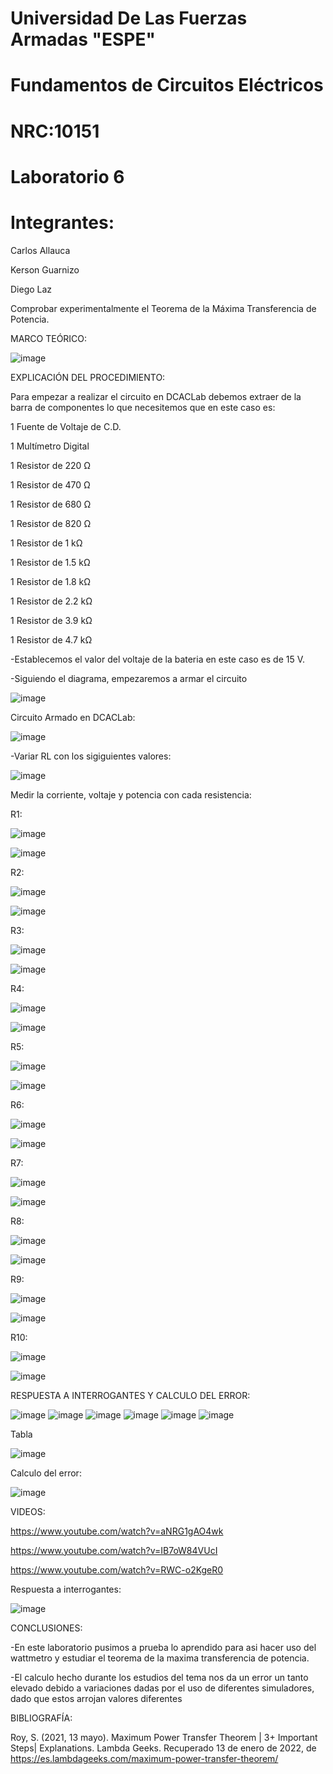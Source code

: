 # Universidad De Las Fuerzas Armadas "ESPE"

# Fundamentos de Circuitos Eléctricos 
# NRC:10151
# Laboratorio 6

 # Integrantes:
 Carlos Allauca
 
 Kerson Guarnizo
 
 Diego Laz

Comprobar experimentalmente el Teorema de la Máxima Transferencia de Potencia.

MARCO TEÓRICO:

![image](https://user-images.githubusercontent.com/93835463/149447974-43de38c2-2054-4dfe-ac53-01f5e8bada02.png)

EXPLICACIÓN DEL PROCEDIMIENTO:

Para empezar a realizar el circuito en DCACLab debemos extraer de la barra de componentes lo que necesitemos que en este caso es:

1 Fuente de Voltaje de C.D.

1 Multímetro Digital

1 Resistor de 220 Ω

1 Resistor de 470 Ω

1 Resistor de 680 Ω

1 Resistor de 820 Ω

1 Resistor de 1 kΩ

1 Resistor de 1.5 kΩ

1 Resistor de 1.8 kΩ

1 Resistor de 2.2 kΩ

1 Resistor de 3.9 kΩ

1 Resistor de 4.7 kΩ

-Establecemos el valor del voltaje de la bateria en este caso es de 15 V.

-Siguiendo el diagrama, empezaremos a armar el circuito 

![image](https://user-images.githubusercontent.com/93835463/149446564-cf1e35e9-19c1-43b5-957a-4349fc045dc5.png)

Circuito Armado en DCACLab:

![image](https://user-images.githubusercontent.com/93835463/149446653-1e287921-9f8b-4da7-8d2c-e8be10c1e6c8.png)

-Variar RL con los sigiguientes valores:

![image](https://user-images.githubusercontent.com/93835463/149446716-0c3f5e74-f5a2-4324-ad29-709b8380251a.png)

Medir la corriente, voltaje y potencia con cada resistencia:

R1:

![image](https://user-images.githubusercontent.com/93835463/149446762-8f8dd1db-bdfe-4327-8515-03f4654fda83.png)

![image](https://user-images.githubusercontent.com/93835463/149446775-4869e29c-d118-4957-a7b6-f539b386f264.png)

R2:

![image](https://user-images.githubusercontent.com/93835463/149446802-e542fcf9-ab45-4895-9b01-b35c1d3bd936.png)

![image](https://user-images.githubusercontent.com/93835463/149446788-92e0c02a-f3ce-454c-8231-6a92678b8217.png)

R3:

![image](https://user-images.githubusercontent.com/93835463/149446838-8f364665-d095-4f9d-a072-abd708f450ec.png)

![image](https://user-images.githubusercontent.com/93835463/149446849-a8063385-828b-4752-b1d2-b6d638abb46b.png)

R4:

![image](https://user-images.githubusercontent.com/93835463/149446874-e482e97c-e983-4288-8634-637b485e15cf.png)

![image](https://user-images.githubusercontent.com/93835463/149446880-f125b190-d40a-4d60-afd0-7fdb778c509b.png)

R5:

![image](https://user-images.githubusercontent.com/93835463/149446898-998c3a74-93ab-4efe-b0b9-16c6dd49ee32.png)

![image](https://user-images.githubusercontent.com/93835463/149446914-dfcfe99a-f903-4ccf-ba41-1bea6c9b7bcc.png)

R6:

![image](https://user-images.githubusercontent.com/93835463/149446937-1eac4eaa-21f1-4197-b9f1-663e7c86de19.png)

![image](https://user-images.githubusercontent.com/93835463/149446945-bfa0bcdb-7f3c-4dd7-bbab-a27837718756.png)

R7:

![image](https://user-images.githubusercontent.com/93835463/149446963-f0ba4234-7cd4-424c-ac24-183029afd6d5.png)

![image](https://user-images.githubusercontent.com/93835463/149446971-71840360-8e81-4b5c-9c5a-02eef7e24008.png)

R8:

![image](https://user-images.githubusercontent.com/93835463/149446986-78128c7c-dc87-48f9-a6ab-dc43553ad941.png)

![image](https://user-images.githubusercontent.com/93835463/149446996-c46f08c0-9cbe-4e3d-a048-a374bee1a2f4.png)

R9:

![image](https://user-images.githubusercontent.com/93835463/149447053-afe30eaa-5fb2-4913-80b8-4653a42ff4a4.png)

![image](https://user-images.githubusercontent.com/93835463/149447064-5c5e734f-8275-467e-9692-8752a8f14aa4.png)

R10:

![image](https://user-images.githubusercontent.com/93835463/149447084-92c07589-6d1e-4fb1-a5fd-346d266361f6.png)

![image](https://user-images.githubusercontent.com/93835463/149447088-6743e440-e899-4151-a69b-8d7eb8b3819a.png)


RESPUESTA A INTERROGANTES Y CALCULO DEL ERROR:

![image](https://user-images.githubusercontent.com/93835463/149449756-595e6dbc-47ba-46c8-b9e3-79e4316aca97.png)
![image](https://user-images.githubusercontent.com/93835463/149449768-b13302b3-09a4-4618-a1e9-8a363b417c10.png)
![image](https://user-images.githubusercontent.com/93835463/149450783-4a7c5546-e49d-4455-ba4e-304496840c6f.png)
![image](https://user-images.githubusercontent.com/93835463/149449776-85318e7e-fce9-4baa-a9c3-676c28178252.png)
![image](https://user-images.githubusercontent.com/93835463/149449786-40c64f6a-9664-47c2-be8c-470e65278c44.png)
![image](https://user-images.githubusercontent.com/93835463/149449797-69f98658-42c3-4cd0-81aa-eb6d38e0e06d.png)

Tabla

![image](https://user-images.githubusercontent.com/93835463/149453684-b32be6c7-1292-438d-8368-eaa0e806c8ab.png)

Calculo del error:

![image](https://user-images.githubusercontent.com/93835463/149452050-4d487e09-9fc7-4ede-be38-86773afcf5fa.png)

VIDEOS:

https://www.youtube.com/watch?v=aNRG1gAO4wk

https://www.youtube.com/watch?v=IB7oW84VUcI

https://www.youtube.com/watch?v=RWC-o2KgeR0

Respuesta a interrogantes:

![image](https://user-images.githubusercontent.com/93835463/149453419-7f755a44-ba39-41c1-acf9-8a34ced44327.png)

CONCLUSIONES:

-En este laboratorio pusimos a prueba lo aprendido para asi hacer uso del wattmetro y estudiar el teorema de la maxima transferencia de potencia.

-El calculo hecho durante los estudios del tema nos da un error un tanto elevado debido a variaciones dadas por el uso de diferentes simuladores, dado que estos arrojan valores diferentes

BIBLIOGRAFÍA:

Roy, S. (2021, 13 mayo). Maximum Power Transfer Theorem | 3+ Important Steps| Explanations. Lambda Geeks. Recuperado 13 de enero de 2022, de https://es.lambdageeks.com/maximum-power-transfer-theorem/
